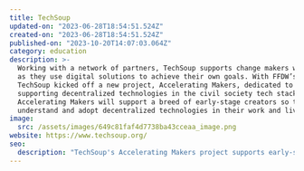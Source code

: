 ```yaml
---
title: TechSoup
updated-on: "2023-06-28T18:54:51.524Z"
created-on: "2023-06-28T18:54:51.524Z"
published-on: "2023-10-20T14:07:03.064Z"
category: education
description: >-
  Working with a network of partners, TechSoup supports change makers worldwide
  as they use digital solutions to achieve their own goals. With FFDW’s award,
  TechSoup kicked off a new project, Accelerating Makers, dedicated to
  supporting decentralized technologies in the civil society tech stack.
  Accelerating Makers will support a breed of early-stage creators so they can
  understand and adopt decentralized technologies in their work and lives.
image:
  src: /assets/images/649c81faf4d7738ba43cceaa_image.png
website: https://www.techsoup.org/
seo:
  description: "TechSoup's Accelerating Makers project supports early-stage creators in understanding and adopting decentralized technologies for civil society applications."
---
```

